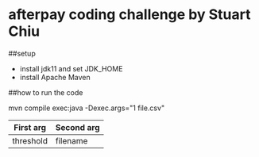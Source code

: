 # afterpay coding challenge by Stuart Chiu

##setup

* install jdk11  and set JDK_HOME
* install Apache Maven 

##how to run the code

mvn compile exec:java -Dexec.args="1 file.csv"

First arg  | Second arg
-----------| -------------
threshold  | filename